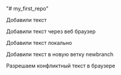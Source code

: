 "# my_first_repo"  


Добавили текст


Добавили текст через веб браузер


Добавили текст локально


Добавили текст в новую ветку newbranch


Разрешаем конфликтный текст в браузере
